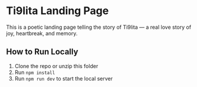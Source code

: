 # Ti9lita Landing Page

This is a poetic landing page telling the story of Ti9lita — a real love story of joy, heartbreak, and memory.  

## How to Run Locally

1. Clone the repo or unzip this folder
2. Run `npm install`
3. Run `npm run dev` to start the local server